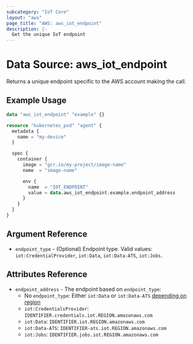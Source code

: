 ```yaml
---
subcategory: "IoT Core"
layout: "aws"
page_title: "AWS: aws_iot_endpoint"
description: |-
  Get the unique IoT endpoint
---
```


# Data Source: aws_iot_endpoint

Returns a unique endpoint specific to the AWS account making the call.

## Example Usage

```terraform
data "aws_iot_endpoint" "example" {}

resource "kubernetes_pod" "agent" {
  metadata {
    name = "my-device"
  }

  spec {
    container {
      image = "gcr.io/my-project/image-name"
      name  = "image-name"

      env {
        name  = "IOT_ENDPOINT"
        value = data.aws_iot_endpoint.example.endpoint_address
      }
    }
  }
}
```

## Argument Reference

* `endpoint_type` - (Optional) Endpoint type. Valid values: `iot:CredentialProvider`, `iot:Data`, `iot:Data-ATS`, `iot:Jobs`.

## Attributes Reference

* `endpoint_address` - The endpoint based on `endpoint_type`:
    * No `endpoint_type`: Either `iot:Data` or `iot:Data-ATS` [depending on region](https://aws.amazon.com/blogs/iot/aws-iot-core-ats-endpoints/)
    * `iot:CredentialsProvider`: `IDENTIFIER.credentials.iot.REGION.amazonaws.com`
    * `iot:Data`: `IDENTIFIER.iot.REGION.amazonaws.com`
    * `iot:Data-ATS`: `IDENTIFIER-ats.iot.REGION.amazonaws.com`
    * `iot:Jobs`: `IDENTIFIER.jobs.iot.REGION.amazonaws.com`
